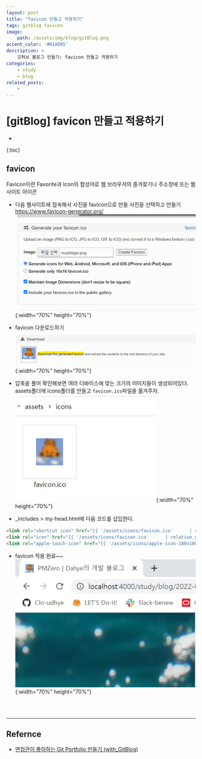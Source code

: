 ```yaml
---
layout: post
title: "favicon 만들고 적용하기"
tags: gitblog favicon
image: 
    path: /assets/img/blog/gitBlog.png
accent_color: '#01ADB5'
description: >
    깃허브 블로그 만들기: favicon 만들고 적용하기
categories:
    - study
    - blog
related_posts:    
    -    
---
```

# [gitBlog] favicon 만들고 적용하기
* 
{:toc}

## favicon 
Favicon이란 Favorite과 Icon의 합성어로 웹 브라우저의 즐겨찾기나 주소창에 뜨는 웹사이트 아이콘

- 다음 웹사이트에 접속해서 사진을 favicon으로 만들 사진을 선택하고 만들기   
<https://www.favicon-generator.org/>
![favicon-generator](/assets/img/blog/favicon1.png){:width="70%" height="70%"}   

- favicon 다운로드하기
![favicon-generator](/assets/img/blog/favicon2.png){:width="70%" height="70%"}   

- 압축을 풀어 확인해보면 여러 디바이스에 맞는 크기의 이미지들이 생성되어있다.   
assets폴더에 icons폴더를 만들고 `favicon.ico`파일을 옮겨주자.  
![favicon](/assets/img/blog/favicon3.png){:width="70%" height="70%"}   

- _includes > my-head.html에 다음 코드를 삽입한다.   

```html
<link rel="shortcut icon" href="{{ '/assets/icons/favicon.ico'      | relative_url }}">
<link rel="icon" href="{{ '/assets/icons/favicon.ico'      | relative_url }}">
<link rel="apple-touch-icon" href="{{ '/assets/icons/apple-icon-180x180.png' | relative_url }}">
```

- favicon 적용 완료~~   
![favicon](/assets/img/blog/favicon4.png){:width="70%" height="70%"}   

<br>
<br>

- - -

## Refernce 
- [면접관이 좋아하는 Git Portfolio 만들기 (with_GitBlog)](https://projectlion.io/courses/technology/gitblog)